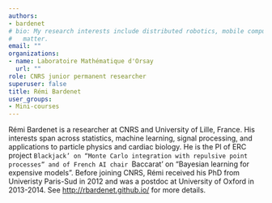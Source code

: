 ```yaml
---
authors:
- bardenet
# bio: My research interests include distributed robotics, mobile computing and programmable
#   matter.
email: ""
organizations:
- name: Laboratoire Mathématique d'Orsay
  url: ""
role: CNRS junior permanent researcher
superuser: false
title: Rémi Bardenet
user_groups:
- Mini-courses
---
```


Rémi Bardenet is a researcher at CNRS and University of Lille, France. His interests span across statistics, machine learning, signal processing, and applications to particle physics and cardiac biology.  He is the PI of ERC project `Blackjack’ on “Monte Carlo integration with repulsive point processes” and of French AI chair `Baccarat’ on “Bayesian learning for expensive models”. Before joining CNRS, Rémi received his PhD from Univeristy Paris-Sud in 2012 and was a postdoc at University of Oxford in 2013-2014. See http://rbardenet.github.io/ for more details.

